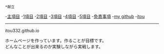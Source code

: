     *献立
-<a href="https://itou332.github.io/top_page/">主項目</a>
-<a href="https://itou332.github.io/">1項目</a>
-<a href="https://itou332.github.io/itou332a.github.io/">2項目</a>
-<a href="https://itou332.github.io/diary">3項目</a>
-<a href="https://itou332.github.io/today/">4項目</a>
-<a href="https://itou332.github.io/challenge/">5項目</a>
-<a href="https://itou332.github.io/Privacy-policy/">免責事項</a>
-<a href="https://github.com/itou332">my github</a>
-<a href="http://itou33good.starfree.jp/">itou</a>
<hr>
 itou332.github.io
<p>ホームページを作っています。作ることが目標です。<br>どんなことが出来るのか実験しながら実戦します。
</p>
